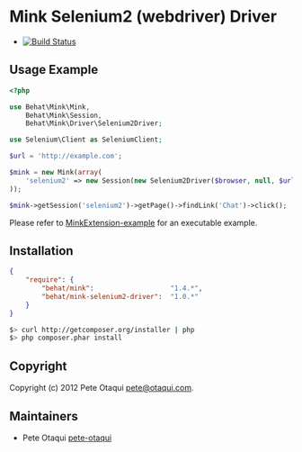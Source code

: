 Mink Selenium2 (webdriver) Driver
=================================

- [![Build Status](https://secure.travis-ci.org/Behat/MinkSelenium2Driver.png?branch=master)](http://travis-ci.org/Behat/MinkSelenium2Driver)

Usage Example
-------------

``` php
<?php

use Behat\Mink\Mink,
    Behat\Mink\Session,
    Behat\Mink\Driver\Selenium2Driver;

use Selenium\Client as SeleniumClient;

$url = 'http://example.com';

$mink = new Mink(array(
    'selenium2' => new Session(new Selenium2Driver($browser, null, $url)),
));

$mink->getSession('selenium2')->getPage()->findLink('Chat')->click();
```

Please refer to [MinkExtension-example](https://github.com/Behat/MinkExtension-example) for an executable example.

Installation
------------

``` json
{
    "require": {
        "behat/mink":                   "1.4.*",
        "behat/mink-selenium2-driver":  "1.0.*"
    }
}
```

``` bash
$> curl http://getcomposer.org/installer | php
$> php composer.phar install
```

Copyright
---------

Copyright (c) 2012 Pete Otaqui <pete@otaqui.com>.

Maintainers
-----------

* Pete Otaqui [pete-otaqui](http://github.com/pete-otaqui)
